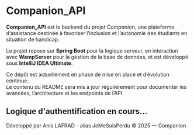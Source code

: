# Companion_API

**Companion_API** est le backend du projet _Companion_, une plateforme d’assistance destinée à favoriser l’inclusion et l’autonomie des étudiants en situation de handicap.

Le projet repose sur **Spring Boot** pour la logique serveur, en interaction avec **WampServer** pour la gestion de la base de données, et est développé sous **IntelliJ IDEA Ultimate**.

Ce dépôt est actuellement en phase de mise en place et d’évolution continue.  
Le contenu du README sera mis à jour régulièrement pour documenter les avancées, l’architecture et les endpoints de l’API.

Logique d'authentification en cours...
---
Développé par Anis LAFRAD - alias JeMeSuisPerdu
© 2025 — Companion
